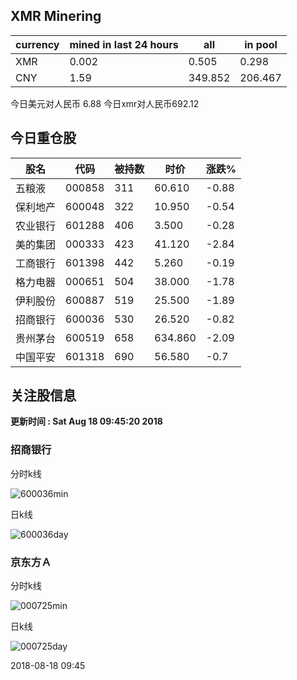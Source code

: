 ## XMR Minering

|currency|mined in last 24 hours|all|in pool|
|---|---|---|---|
|XMR|0.002|0.505|0.298|
|CNY|1.59|349.852|206.467|

今日美元对人民币 6.88	今日xmr对人民币692.12


## 今日重仓股 

|股名|代码|被持数|时价|涨跌%|
|---|---|---|---|---|
|五粮液|000858|311|60.610|-0.88|
|保利地产|600048|322|10.950|-0.54|
|农业银行|601288|406|3.500|-0.28|
|美的集团|000333|423|41.120|-2.84|
|工商银行|601398|442|5.260|-0.19|
|格力电器|000651|504|38.000|-1.78|
|伊利股份|600887|519|25.500|-1.89|
|招商银行|600036|530|26.520|-0.82|
|贵州茅台|600519|658|634.860|-2.09|
|中国平安|601318|690|56.580|-0.7|

## 关注股信息
**更新时间 : Sat Aug 18 09:45:20 2018**
### 招商银行 
分时k线

![600036min](http://image.sinajs.cn/newchart/min/n/sh600036.gif)

日k线

![600036day](http://image.sinajs.cn/newchart/daily/n/sh600036.gif)

### 京东方Ａ 
分时k线

![000725min](http://image.sinajs.cn/newchart/min/n/sz000725.gif)

日k线

![000725day](http://image.sinajs.cn/newchart/daily/n/sz000725.gif)

2018-08-18 09:45